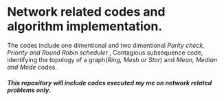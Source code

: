 # Network related codes and algorithm implementation.

The codes include one dimentional and two dimentional _Parity check, Priority and Round Robin scheduler_ , Contagious subsequence code, identifying the topology of a graph(_Ring, Mesh or Star_) and _Mean, Median and Mode_ codes.

##### This repository will include codes executed my me on network related problems only.

